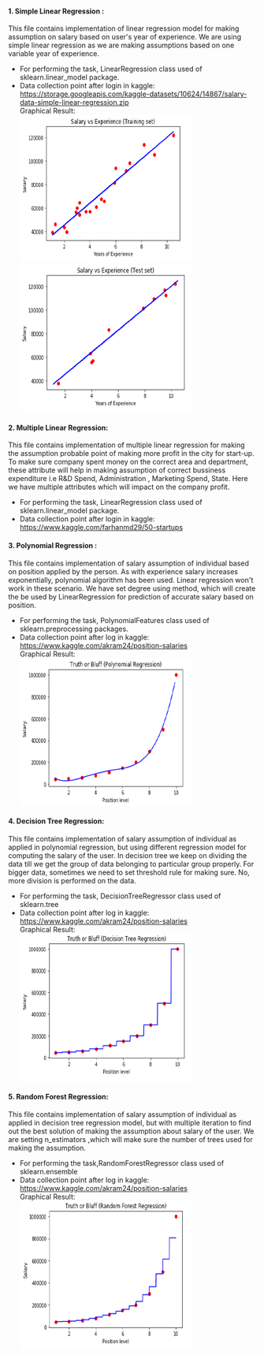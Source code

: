#### 1. Simple Linear Regression : 
This file contains implementation of linear regression model for making assumption on salary based on user's year of experience. We are using simple linear regression as we are making assumptions based on one variable year of experience.

- For performing the task, LinearRegression class used of sklearn.linear_model package.
- Data collection point after login in kaggle: https://storage.googleapis.com/kaggle-datasets/10624/14867/salary-data-simple-linear-regression.zip<br/>
Graphical Result:<br/><img src="images/LinearRegressionTrainingSet.png" width=350 height=300><img src="images/LinearRegressionTestSet.png" width=350 height=300>
 
#### 2. Multiple Linear Regression: 
This file contains implementation of multiple linear regression for making the assumption probable point of making more profit in the city for start-up. To make sure company spent money on the correct area and department, these attribute will help in making assumption of correct bussiness expenditure i.e R&D Spend, Administration	, Marketing Spend, State. Here we have multiple attributes which will impact on the company profit.
- For performing the task, LinearRegression class used of sklearn.linear_model package.
- Data collection point after login in kaggle: https://www.kaggle.com/farhanmd29/50-startups

#### 3. Polynomial Regression : 
This file contains implementation of salary assumption of individual based on position applied by the person. As with experience salary increases exponentially, polynomial algorithm has been used. Linear regression won't work in these scenario. We have set degree using method, which will create the be used by LinearRegression for prediction of accurate salary based on position.
- For performing the task, PolynomialFeatures class used of sklearn.preprocessing packages.
- Data collection point after log in  kaggle: https://www.kaggle.com/akram24/position-salaries<br/>
Graphical Result:<br/><img src="images/PolynomialRegression.png" width=350 height=300>

#### 4. Decision Tree Regression: 
This file contains implementation of salary assumption of individual as applied in polynomial regression, but using different regression model for computing the salary of the user. In decision tree we keep on dividing the data till we get the group of data belonging to particular group properly. For bigger data, sometimes we need to set threshold rule for making sure. No, more division is performed on the data.
- For performing the task, DecisionTreeRegressor class used of sklearn.tree
- Data collection point after log in  kaggle: https://www.kaggle.com/akram24/position-salaries<br/>
Graphical Result:<br/><img src="images/DecisionTreeRegressor.png" width=350 height=300>

#### 5. Random Forest Regression:
This file contains implementation of salary assumption of individual as applied in decision tree regression model, but with multiple iteration to find out the best solution of making the assumption about salary of the user. We are setting n_estimators ,which will make sure the number of trees used for making the assumption.
- For performing the task,RandomForestRegressor class used of sklearn.ensemble
- Data collection point after log in  kaggle: https://www.kaggle.com/akram24/position-salaries<br/>
Graphical Result:<br/><img src="images/RandomForestRegression.png" width=350 height=300>
